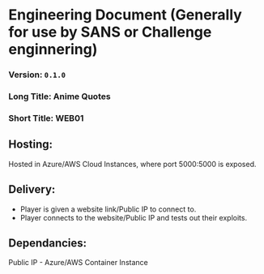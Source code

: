 # Engineering Document (Generally for use by SANS or Challenge enginnering)


### Version: `0.1.0`
### Long Title: Anime Quotes
### Short Title: WEB01

## Hosting:

Hosted in Azure/AWS Cloud Instances, where port 5000:5000 is exposed. 

## Delivery:

- Player is given a website link/Public IP to connect to.
- Player connects to the website/Public IP and tests out their exploits. 

## Dependancies: 

Public IP - Azure/AWS Container Instance